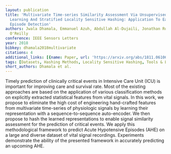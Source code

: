 ```yaml
---
layout: publication
title: 'Multivariate Time-series Similarity Assessment Via Unsupervised Representation
  Learning And Stratified Locality Sensitive Hashing: Application To Early Acute Hypotensive
  Episode Detection'
authors: Jwala Dhamala, Emmanuel Azuh, Abdullah Al-Dujaili, Jonathan Rubin, Una-May
  O'Reilly
conference: IEEE Sensors Letters
year: 2018
bibkey: dhamala2018multivariate
citations: 4
additional_links: [{name: Paper, url: 'https://arxiv.org/abs/1811.06106'}]
tags: [Datasets, Hashing Methods, Locality Sensitive Hashing, Tools & Libraries, Unsupervised]
short_authors: Dhamala et al.
---
```

Timely prediction of clinically critical events in Intensive Care Unit (ICU)
is important for improving care and survival rate. Most of the existing
approaches are based on the application of various classification methods on
explicitly extracted statistical features from vital signals. In this work, we
propose to eliminate the high cost of engineering hand-crafted features from
multivariate time-series of physiologic signals by learning their
representation with a sequence-to-sequence auto-encoder. We then propose to
hash the learned representations to enable signal similarity assessment for the
prediction of critical events. We apply this methodological framework to
predict Acute Hypotensive Episodes (AHE) on a large and diverse dataset of
vital signal recordings. Experiments demonstrate the ability of the presented
framework in accurately predicting an upcoming AHE.